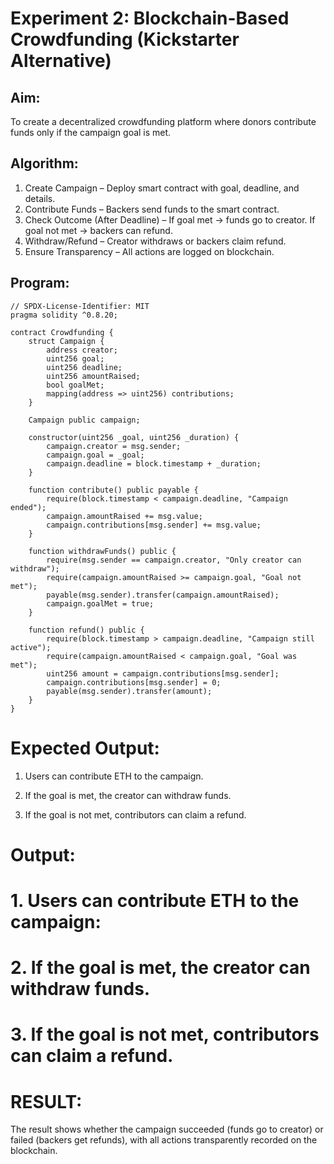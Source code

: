 # Experiment 2: Blockchain-Based Crowdfunding (Kickstarter Alternative)
## Aim:
To create a decentralized crowdfunding platform where donors contribute funds only if the campaign goal is met.

## Algorithm:

1. Create Campaign – Deploy smart contract with goal, deadline, and details.
2. Contribute Funds – Backers send funds to the smart contract.
3. Check Outcome (After Deadline) –
    If goal met → funds go to creator.
    If goal not met → backers can refund.
4. Withdraw/Refund – Creator withdraws or backers claim refund.
5. Ensure Transparency – All actions are logged on blockchain.

## Program:
```
// SPDX-License-Identifier: MIT
pragma solidity ^0.8.20;

contract Crowdfunding {
    struct Campaign {
        address creator;
        uint256 goal;
        uint256 deadline;
        uint256 amountRaised;
        bool goalMet;
        mapping(address => uint256) contributions;
    }

    Campaign public campaign;

    constructor(uint256 _goal, uint256 _duration) {
        campaign.creator = msg.sender;
        campaign.goal = _goal;
        campaign.deadline = block.timestamp + _duration;
    }

    function contribute() public payable {
        require(block.timestamp < campaign.deadline, "Campaign ended");
        campaign.amountRaised += msg.value;
        campaign.contributions[msg.sender] += msg.value;
    }

    function withdrawFunds() public {
        require(msg.sender == campaign.creator, "Only creator can withdraw");
        require(campaign.amountRaised >= campaign.goal, "Goal not met");
        payable(msg.sender).transfer(campaign.amountRaised);
        campaign.goalMet = true;
    }

    function refund() public {
        require(block.timestamp > campaign.deadline, "Campaign still active");
        require(campaign.amountRaised < campaign.goal, "Goal was met");
        uint256 amount = campaign.contributions[msg.sender];
        campaign.contributions[msg.sender] = 0;
        payable(msg.sender).transfer(amount);
    }
}
```
# Expected Output:
1. Users can contribute ETH to the campaign.


2. If the goal is met, the creator can withdraw funds.


3. If the goal is not met, contributors can claim a refund.


# Output:


# 1. Users can contribute ETH to the campaign:


# 2. If the goal is met, the creator can withdraw funds.


# 3. If the goal is not met, contributors can claim a refund.


# RESULT: 
The result shows whether the campaign succeeded (funds go to creator) or failed (backers get refunds), with all actions transparently recorded on the blockchain.